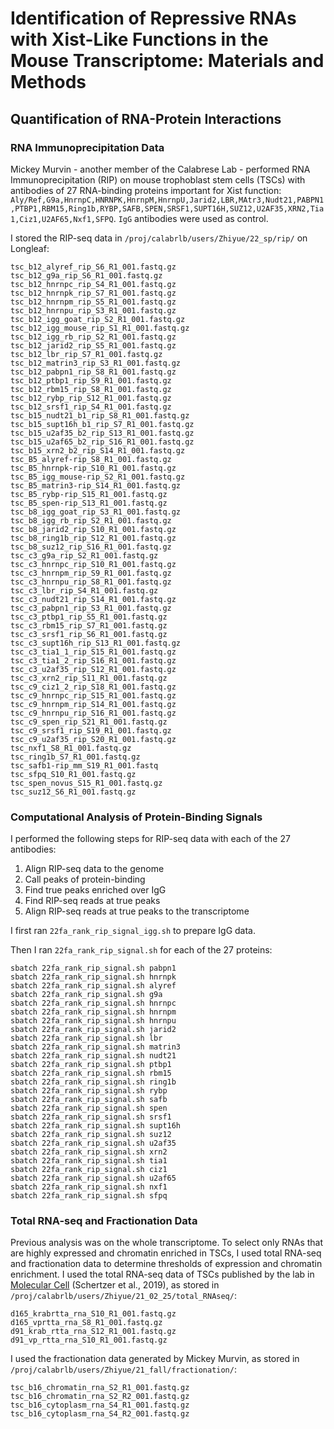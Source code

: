 # Identification of Repressive RNAs with Xist-Like Functions in the Mouse Transcriptome: Materials and Methods

## Quantification of RNA-Protein Interactions
### RNA Immunoprecipitation Data
Mickey Murvin - another member of the Calabrese Lab - performed RNA Immunoprecipitation (RIP) on mouse trophoblast stem cells (TSCs)  with antibodies of 27 RNA-binding proteins important for Xist function: `Aly/Ref,G9a,HnrnpC,HNRNPK,HnrnpM,HnrnpU,Jarid2,LBR,MAtr3,Nudt21,PABPN1,PTBP1,RBM15,Ring1b,RYBP,SAFB,SPEN,SRSF1,SUPT16H,SUZ12,U2AF35,XRN2,Tia1,Ciz1,U2AF65,Nxf1,SFPQ`. `IgG` antibodies were used as control.

I stored the RIP-seq data in `/proj/calabrlb/users/Zhiyue/22_sp/rip/` on Longleaf:
```
tsc_b12_alyref_rip_S6_R1_001.fastq.gz
tsc_b12_g9a_rip_S6_R1_001.fastq.gz
tsc_b12_hnrnpc_rip_S4_R1_001.fastq.gz
tsc_b12_hnrnpk_rip_S7_R1_001.fastq.gz
tsc_b12_hnrnpm_rip_S5_R1_001.fastq.gz
tsc_b12_hnrnpu_rip_S3_R1_001.fastq.gz
tsc_b12_igg_goat_rip_S2_R1_001.fastq.gz
tsc_b12_igg_mouse_rip_S1_R1_001.fastq.gz
tsc_b12_igg_rb_rip_S2_R1_001.fastq.gz
tsc_b12_jarid2_rip_S5_R1_001.fastq.gz
tsc_b12_lbr_rip_S7_R1_001.fastq.gz
tsc_b12_matrin3_rip_S3_R1_001.fastq.gz
tsc_b12_pabpn1_rip_S8_R1_001.fastq.gz
tsc_b12_ptbp1_rip_S9_R1_001.fastq.gz
tsc_b12_rbm15_rip_S8_R1_001.fastq.gz
tsc_b12_rybp_rip_S12_R1_001.fastq.gz
tsc_b12_srsf1_rip_S4_R1_001.fastq.gz
tsc_b15_nudt21_b1_rip_S8_R1_001.fastq.gz
tsc_b15_supt16h_b1_rip_S7_R1_001.fastq.gz
tsc_b15_u2af35_b2_rip_S13_R1_001.fastq.gz
tsc_b15_u2af65_b2_rip_S16_R1_001.fastq.gz
tsc_b15_xrn2_b2_rip_S14_R1_001.fastq.gz
tsc_B5_alyref-rip_S8_R1_001.fastq.gz
tsc_B5_hnrnpk-rip_S10_R1_001.fastq.gz
tsc_B5_igg_mouse-rip_S2_R1_001.fastq.gz
tsc_B5_matrin3-rip_S14_R1_001.fastq.gz
tsc_B5_rybp-rip_S15_R1_001.fastq.gz
tsc_B5_spen-rip_S13_R1_001.fastq.gz
tsc_b8_igg_goat_rip_S3_R1_001.fastq.gz
tsc_b8_igg_rb_rip_S2_R1_001.fastq.gz
tsc_b8_jarid2_rip_S10_R1_001.fastq.gz
tsc_b8_ring1b_rip_S12_R1_001.fastq.gz
tsc_b8_suz12_rip_S16_R1_001.fastq.gz
tsc_c3_g9a_rip_S2_R1_001.fastq.gz
tsc_c3_hnrnpc_rip_S10_R1_001.fastq.gz
tsc_c3_hnrnpm_rip_S9_R1_001.fastq.gz
tsc_c3_hnrnpu_rip_S8_R1_001.fastq.gz
tsc_c3_lbr_rip_S4_R1_001.fastq.gz
tsc_c3_nudt21_rip_S14_R1_001.fastq.gz
tsc_c3_pabpn1_rip_S3_R1_001.fastq.gz
tsc_c3_ptbp1_rip_S5_R1_001.fastq.gz
tsc_c3_rbm15_rip_S7_R1_001.fastq.gz
tsc_c3_srsf1_rip_S6_R1_001.fastq.gz
tsc_c3_supt16h_rip_S13_R1_001.fastq.gz
tsc_c3_tia1_1_rip_S15_R1_001.fastq.gz
tsc_c3_tia1_2_rip_S16_R1_001.fastq.gz
tsc_c3_u2af35_rip_S12_R1_001.fastq.gz
tsc_c3_xrn2_rip_S11_R1_001.fastq.gz
tsc_c9_ciz1_2_rip_S18_R1_001.fastq.gz
tsc_c9_hnrnpc_rip_S15_R1_001.fastq.gz
tsc_c9_hnrnpm_rip_S14_R1_001.fastq.gz
tsc_c9_hnrnpu_rip_S16_R1_001.fastq.gz
tsc_c9_spen_rip_S21_R1_001.fastq.gz
tsc_c9_srsf1_rip_S19_R1_001.fastq.gz
tsc_c9_u2af35_rip_S20_R1_001.fastq.gz
tsc_nxf1_S8_R1_001.fastq.gz
tsc_ring1b_S7_R1_001.fastq.gz
tsc_safb1-rip_mm_S19_R1_001.fastq
tsc_sfpq_S10_R1_001.fastq.gz
tsc_spen_novus_S15_R1_001.fastq.gz
tsc_suz12_S6_R1_001.fastq.gz
```

### Computational Analysis of Protein-Binding Signals
I performed the following steps for RIP-seq data with each of the 27 antibodies:
1. Align RIP-seq data to the genome
2. Call peaks of protein-binding
3. Find true peaks enriched over IgG
4. Find RIP-seq reads at true peaks
5. Align RIP-seq reads at true peaks to the transcriptome

I first ran `22fa_rank_rip_signal_igg.sh` to prepare IgG data.

Then I ran `22fa_rank_rip_signal.sh` for each of the 27 proteins:
```
sbatch 22fa_rank_rip_signal.sh pabpn1
sbatch 22fa_rank_rip_signal.sh hnrnpk
sbatch 22fa_rank_rip_signal.sh alyref
sbatch 22fa_rank_rip_signal.sh g9a
sbatch 22fa_rank_rip_signal.sh hnrnpc
sbatch 22fa_rank_rip_signal.sh hnrnpm
sbatch 22fa_rank_rip_signal.sh hnrnpu
sbatch 22fa_rank_rip_signal.sh jarid2
sbatch 22fa_rank_rip_signal.sh lbr
sbatch 22fa_rank_rip_signal.sh matrin3
sbatch 22fa_rank_rip_signal.sh nudt21
sbatch 22fa_rank_rip_signal.sh ptbp1
sbatch 22fa_rank_rip_signal.sh rbm15
sbatch 22fa_rank_rip_signal.sh ring1b
sbatch 22fa_rank_rip_signal.sh rybp
sbatch 22fa_rank_rip_signal.sh safb
sbatch 22fa_rank_rip_signal.sh spen
sbatch 22fa_rank_rip_signal.sh srsf1
sbatch 22fa_rank_rip_signal.sh supt16h
sbatch 22fa_rank_rip_signal.sh suz12
sbatch 22fa_rank_rip_signal.sh u2af35
sbatch 22fa_rank_rip_signal.sh xrn2
sbatch 22fa_rank_rip_signal.sh tia1
sbatch 22fa_rank_rip_signal.sh ciz1
sbatch 22fa_rank_rip_signal.sh u2af65
sbatch 22fa_rank_rip_signal.sh nxf1
sbatch 22fa_rank_rip_signal.sh sfpq
```

### Total RNA-seq and Fractionation Data
Previous analysis was on the whole transcriptome. To select only RNAs that are highly expressed and chromatin enriched in TSCs, I used total RNA-seq and fractionation data to determine thresholds of expression and chromatin enrichment.
I used the total RNA-seq data of TSCs published by the lab in [Molecular Cell](https://pubmed.ncbi.nlm.nih.gov/31256989/) (Schertzer et al., 2019), as stored in `/proj/calabrlb/users/Zhiyue/21_02_25/total_RNAseq/`:
```
d165_krabrtta_rna_S10_R1_001.fastq.gz
d165_vprtta_rna_S8_R1_001.fastq.gz
d91_krab_rtta_rna_S12_R1_001.fastq.gz
d91_vp_rtta_rna_S10_R1_001.fastq.gz
```
I used the fractionation data generated by Mickey Murvin, as stored in `/proj/calabrlb/users/Zhiyue/21_fall/fractionation/`:
```
tsc_b16_chromatin_rna_S2_R1_001.fastq.gz
tsc_b16_chromatin_rna_S2_R2_001.fastq.gz
tsc_b16_cytoplasm_rna_S4_R1_001.fastq.gz
tsc_b16_cytoplasm_rna_S4_R2_001.fastq.gz
```

